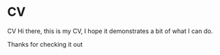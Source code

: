 # CV
CV
Hi there, this is my CV, I hope it demonstrates a bit of what I can do.

Thanks for checking it out 
